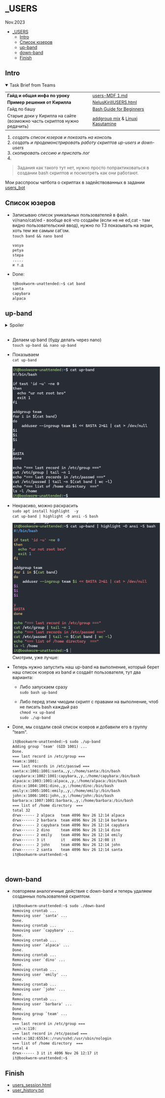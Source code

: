 # \_USERS
Nov.2023
- [\_USERS](#_users)
  - [Intro](#intro)
  - [Список юзеров](#список-юзеров)
  - [up-band](#up-band)
  - [down-band](#down-band)
  - [Finish](#finish)

## Intro
<details open="open"><summary>Task Brief from Teams</summary>

|                                                                              |                                                                                                                                  |
| ---------------------------------------------------------------------------- | -------------------------------------------------------------------------------------------------------------------------------- |
| **Гайд и общая инфа по уроку**                                               | [users-MDF 1.md](_rsrc/users-MDF.md)                                                                                             |
| **Пример решения от Кирилла**                                                | [NelusKirillUSERS.html](_rsrc/NelusKirillUSERS.html)                                                                             |
| Гайд по башу                                                                 | [Bash Guide for Beginners](https://tldp.org/LDP/Bash-Beginners-Guide/)                                                           |
| Старые доки у Кирилла на сайте  <br>(возможно часть скриптов нужно редачить) | [addgroup mix](http://kirill.tpt.edu.ee/kasutajad-MB4.html) & [Linuxi Kasutamine](http://kirill.tpt.edu.ee/SUMMARY-USEUNIX.html) |

</details>

1.  *создать список юзеров и показать на консоль*
2.  *создать и продемонстрировать работу скриптов up-users и down-users*
3.  *скопировать сессию и прислать лог*
4.  
> Задания как такого тут нет, нужно просто попрактиковаться в создании bash скриптов и посмотреть как они работают.

Мои расспросы чатбота о скриптах в задействованных в задании [users\_bot](_rsrc/users_bot.md)

## Список юзеров

- Записываю список уникальных пользователей в файл.  vi/nano/cat/ed - вообще всё что создаём (если не не ed,cat - там видно пользовательский ввод), нужно по ТЗ показывать на экран, хоть тем же самым cat'ом.  
    `touch band && nano band`
    
    ```text
    vasya
    petya  
    stepa  
    .....  
    и т.д
    ```
    
- Done:
    
    ```text
    t@bookworm-unattended:~$ cat band
    santa
    capybara
    alpaca
    ```
    

## up-band

<details><summary>Spoiler</summary>Очень долго тупил с этим моментом, т.к у меня не создавались пользователи по up-band, из-за того что в моём скрипте были пользователи с первой большой буквой. Изначально не понимал в чём дело, т.к вывод скрипта не выводит  ошибку при создании пользователя, а подавляет вывод ошибок отправляя в `/dev/null , при этом продолжал дальнейшее своё выполнение, правда какой в этом толк в таком случае ?)</details> 

- Делаем up band (буду делать через nano)  
    `touch up-band && nano up-band`
    
- Показываем  
    `cat up-band`
    
    ![e73df4dce4a69c00c6c35d6b3e5e6999.png](_rsrc/e73df4dce4a69c00c6c35d6b3e5e6999.png)
    
- Некрасиво, можно раскрасить  
    `sudo apt install highlight  -y`  
    `cat up-band | highlight -O ansi -S bash`
    
    ![002b437189876b6084182cdf4fbce3a9.png](_rsrc/002b437189876b6084182cdf4fbce3a9.png)  
    Смотрим, уже лучше:
    
- Теперь нужно запустить наш up-band на выполнение, который берет наш список юзеров из band и создаёт пользователя, тут два варианта:
    
    - Либо запускаем сразу  
        `sudo bash up-band`
        
    - Либо перед этим чмодим скрипт с правами на выполнение, чтоб не писать bash каждый раз  
        `chmod +x up-band`  
        `sudo ./up-band`
        
- Done, мы создали свой список юзеров и добавили его в группу "team".
    
    ```text
    it@bookworm-unattended:~$ sudo ./up-band
    Adding group `team' (GID 1001) ...
    Done.
    === last record in /etc/group ===
    team:x:1001:
    === last records in /etc/passwd ===
    santa:x:1001:1001:santa,,y,:/home/santa:/bin/bash
    capybara:x:1002:1001:capybara,,y,:/home/capybara:/bin/bash
    alpaca:x:1003:1001:alpaca,,y,:/home/alpaca:/bin/bash
    dino:x:1004:1001:dino,,y,:/home/dino:/bin/bash
    emily:x:1005:1001:emily,,y,:/home/emily:/bin/bash
    john:x:1006:1001:john,,y,:/home/john:/bin/bash
    barbara:x:1007:1001:barbara,,y,:/home/barbara:/bin/bash
    === list of /home directory  ===
    total 32
    drwx------ 2 alpaca   team 4096 Nov 26 12:14 alpaca
    drwx------ 2 barbara  team 4096 Nov 26 12:14 barbara
    drwx------ 2 capybara team 4096 Nov 26 12:14 capybara
    drwx------ 2 dino     team 4096 Nov 26 12:14 dino
    drwx------ 2 emily    team 4096 Nov 26 12:14 emily
    drwx------ 3 it       it   4096 Nov 26 12:08 it
    drwx------ 2 john     team 4096 Nov 26 12:14 john
    drwx------ 2 santa    team 4096 Nov 26 12:14 santa
    it@bookworm-unattended:~$
    ```
    

&nbsp;

## down-band

- повторяем аналогичные действия с down-band и теперь удаляем созданных пользователей
скриптом.
    
    ```text
    it@bookworm-unattended:~$ sudo ./down-band
    Removing crontab ...
    Removing user `santa' ...
    Done.
    Removing crontab ...
    Removing user `capybara' ...
    Done.
    Removing crontab ...
    Removing user `alpaca' ...
    Done.
    Removing crontab ...
    Removing user `dino' ...
    Done.
    Removing crontab ...
    Removing user `emily' ...
    Done.
    Removing crontab ...
    Removing user `john' ...
    Done.
    Removing crontab ...
    Removing user `barbara' ...
    Done.
    Removing group `team' ...
    Done.
    === last record in /etc/group ===
    _ssh:x:110:
    === last record in /etc/passwd ===
    sshd:x:102:65534::/run/sshd:/usr/sbin/nologin
    === list of /home directory  ===
    total 4
    drwx------ 3 it it 4096 Nov 26 12:17 it
    it@bookworm-unattended:~$
    ```
    

## Finish

- [users\_session.html](https://xprgclr.github.io/tpt/)
- [user\_history.txt](_rsrc/user_history.txt)
